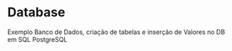 # Database
Exemplo Banco de Dados, criação de tabelas e inserção de Valores no DB em SQL PostgreSQL
